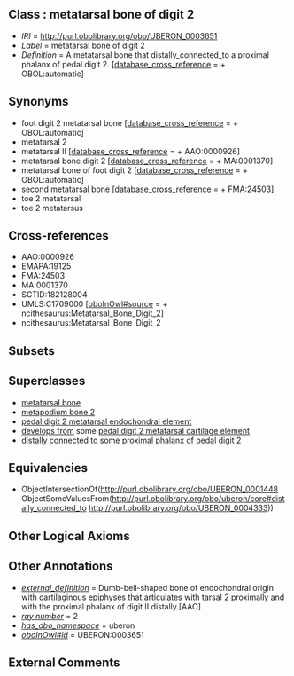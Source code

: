 
## Class : metatarsal bone of digit 2

 * *IRI* = http://purl.obolibrary.org/obo/UBERON_0003651
 * *Label* = metatarsal bone of digit 2
 * *Definition* = A metatarsal bone that distally_connected_to a proximal phalanx of pedal digit 2. [[database_cross_reference](../../ef/oboInOwl#hasDbXref.md) =  + OBOL:automatic]

## Synonyms

 * foot digit 2 metatarsal bone [[database_cross_reference](../../ef/oboInOwl#hasDbXref.md) =  + OBOL:automatic]
 * metatarsal 2
 * metatarsal II [[database_cross_reference](../../ef/oboInOwl#hasDbXref.md) =  + AAO:0000926]
 * metatarsal bone digit 2 [[database_cross_reference](../../ef/oboInOwl#hasDbXref.md) =  + MA:0001370]
 * metatarsal bone of foot digit 2 [[database_cross_reference](../../ef/oboInOwl#hasDbXref.md) =  + OBOL:automatic]
 * second metatarsal bone [[database_cross_reference](../../ef/oboInOwl#hasDbXref.md) =  + FMA:24503]
 * toe 2 metatarsal
 * toe 2 metatarsus

## Cross-references

 * AAO:0000926
 * EMAPA:19125
 * FMA:24503
 * MA:0001370
 * SCTID:182128004
 * UMLS:C1709000 [[oboInOwl#source](../../ce/oboInOwl#source.md) =  + ncithesaurus:Metatarsal_Bone_Digit_2]
 * ncithesaurus:Metatarsal_Bone_Digit_2

## Subsets


## Superclasses

 * [metatarsal bone](../../UBERON/48/UBERON_0001448.md)
 * [metapodium bone 2](../../UBERON/82/UBERON_0013582.md)
 * [pedal digit 2 metatarsal endochondral element](../../UBERON/38/UBERON_0015038.md)
 * [develops from](../../RO/02/RO_0002202.md) some [pedal digit 2 metatarsal cartilage element](../../UBERON/58/UBERON_0010558.md)
 * [distally connected to](../../core#distally/to/core#distally_connected_to.md) some [proximal phalanx of pedal digit 2](../../UBERON/33/UBERON_0004333.md)

## Equivalencies

 * ObjectIntersectionOf(<http://purl.obolibrary.org/obo/UBERON_0001448> ObjectSomeValuesFrom(<http://purl.obolibrary.org/obo/uberon/core#distally_connected_to> <http://purl.obolibrary.org/obo/UBERON_0004333>))

## Other Logical Axioms


## Other Annotations

 * *[external_definition](../../UBPROP/01/UBPROP_0000001.md)* = Dumb-bell-shaped bone of endochondral origin with cartilaginous epiphyses that articulates with tarsal 2 proximally and with the proximal phalanx of digit II distally.[AAO]
 * *[ray number](../../UBPROP/04/UBPROP_0000104.md)* = 2
 * *[has_obo_namespace](../../ce/oboInOwl#hasOBONamespace.md)* = uberon
 * *[oboInOwl#id](../../id/oboInOwl#id.md)* = UBERON:0003651

## External Comments


